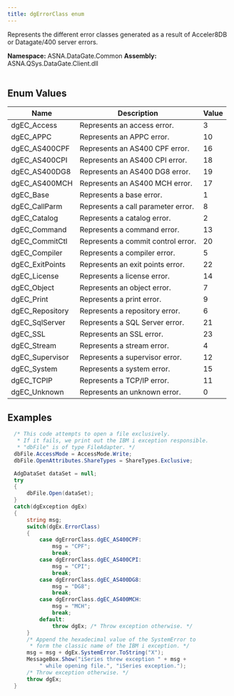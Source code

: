 ```yaml
---
title: dgErrorClass enum
---
```


Represents the different error classes generated as a result of Acceler8DB or Datagate/400 server errors.

**Namespace:** ASNA.DataGate.Common
**Assembly:** ASNA.QSys.DataGate.Client.dll
<br>
<br>

## Enum Values

| Name | Description | Value
| --- | --- | --- 
| dgEC_Access | Represents an access error. | 3 |
| dgEC_APPC | Represents an APPC error. | 10 |
| dgEC_AS400CPF | Represents an AS400 CPF error. | 16 |
| dgEC_AS400CPI | Represents an AS400 CPI error. | 18 |
| dgEC_AS400DG8 | Represents an AS400 DG8 error. | 19 |
| dgEC_AS400MCH | Represents an AS400 MCH error. | 17 |
| dgEC_Base | Represents a base error. | 1 |
| dgEC_CallParm | Represents a call parameter error. | 8 |
| dgEC_Catalog | Represents a catalog error. | 2 |
| dgEC_Command | Represents a command error. | 13 |
| dgEC_CommitCtl | Represents a commit control error. | 20 |
| dgEC_Compiler | Represents a compiler error. | 5 |
| dgEC_ExitPoints | Represents an exit points error. | 22 |
| dgEC_License | Represents a license error. | 14 |
| dgEC_Object | Represents an object error. | 7 |
| dgEC_Print | Represents a print error. | 9 |
| dgEC_Repository | Represents a repository error. | 6 |
| dgEC_SqlServer | Represents a SQL Server error. | 21 |
| dgEC_SSL | Represents an SSL error. | 23 |
| dgEC_Stream | Represents a stream error. | 4 |
| dgEC_Supervisor | Represents a supervisor error. | 12 |
| dgEC_System | Represents a system error. | 15 |
| dgEC_TCPIP | Represents a TCP/IP error. | 11 |
| dgEC_Unknown | Represents an unknown error. | 0 |

## Examples 


```cs 
  /* This code attempts to open a file exclusively. 
   * If it fails, we print out the IBM i exception responsible.
   * "dbFile" is of type FileAdapter. */ 
  dbFile.AccessMode = AccessMode.Write;
  dbFile.OpenAttributes.ShareTypes = ShareTypes.Exclusive;

  AdgDataSet dataSet = null;
  try
  {
      dbFile.Open(dataSet);
  }
  catch(dgException dgEx)
  {
      string msg;
      switch(dgEx.ErrorClass)
      {
          case dgErrorClass.dgEC_AS400CPF:
              msg = "CPF";
              break;
          case dgErrorClass.dgEC_AS400CPI:
              msg = "CPI";
              break;
          case dgErrorClass.dgEC_AS400DG8:
              msg = "DG8";
              break;
          case dgErrorClass.dgEC_AS400MCH:
              msg = "MCH";
              break;
          default:
              throw dgEx; /* Throw exception otherwise. */
      }
      /* Append the hexadecimal value of the SystemError to
       * form the classic name of the IBM i exception. */
      msg = msg + dgEx.SystemError.ToString("X");
      MessageBox.Show("iSeries threw exception " + msg + 
          " while opening file.", "iSeries exception.");
      /* Throw exception otherwise. */
      throw dgEx;
  }
```

